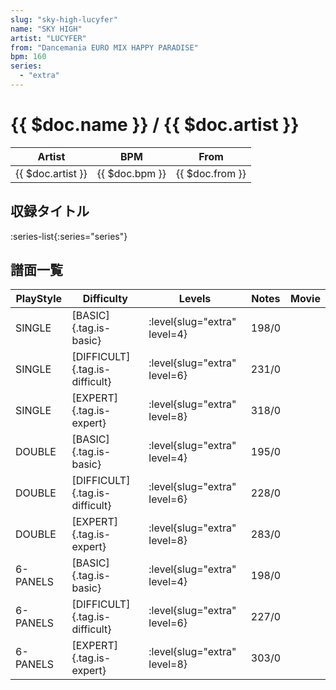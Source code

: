 ```yaml
---
slug: "sky-high-lucyfer"
name: "SKY HIGH"
artist: "LUCYFER"
from: "Dancemania EURO MIX HAPPY PARADISE"
bpm: 160
series:
  - "extra"
---
```


# {{ $doc.name }} / {{ $doc.artist }}

|Artist|BPM|From|
|------|---|----|
|{{ $doc.artist }}|{{ $doc.bpm }}|{{ $doc.from }}|

## 収録タイトル

:series-list{:series="series"}

## 譜面一覧

|PlayStyle|Difficulty|Levels|Notes|Movie|
|---------|----------|------|-----|-----|
|SINGLE|[BASIC]{.tag.is-basic}|:level{slug="extra" level=4}|198/0||
|SINGLE|[DIFFICULT]{.tag.is-difficult}|:level{slug="extra" level=6}|231/0||
|SINGLE|[EXPERT]{.tag.is-expert}|:level{slug="extra" level=8}|318/0||
|DOUBLE|[BASIC]{.tag.is-basic}|:level{slug="extra" level=4}|195/0||
|DOUBLE|[DIFFICULT]{.tag.is-difficult}|:level{slug="extra" level=6}|228/0||
|DOUBLE|[EXPERT]{.tag.is-expert}|:level{slug="extra" level=8}|283/0||
|6-PANELS|[BASIC]{.tag.is-basic}|:level{slug="extra" level=4}|198/0||
|6-PANELS|[DIFFICULT]{.tag.is-difficult}|:level{slug="extra" level=6}|227/0||
|6-PANELS|[EXPERT]{.tag.is-expert}|:level{slug="extra" level=8}|303/0||
